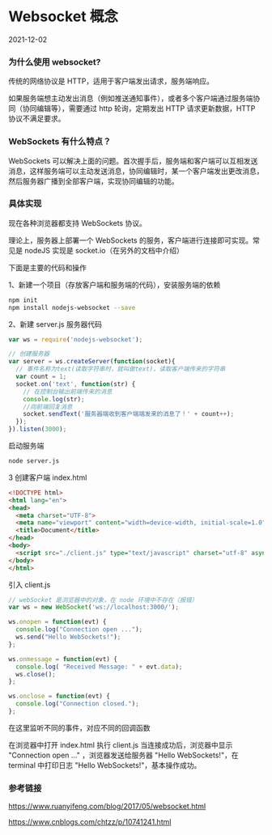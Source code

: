 # Websocket 概念

2021-12-02

### 为什么使用 websocket?

传统的网络协议是 HTTP，适用于客户端发出请求，服务端响应。

如果服务端想主动发出消息（例如推送通知事件），或者多个客户端通过服务端协同（协同编辑等），需要通过 http 轮询，定期发出 HTTP 请求更新数据，HTTP 协议不满足要求。

### WebSockets 有什么特点？

WebSockets 可以解决上面的问题。首次握手后，服务端和客户端可以互相发送消息，这样服务端可以主动发送消息，协同编辑时，某一个客户端发出更改消息，然后服务器广播到全部客户端，实现协同编辑的功能。

### 具体实现

现在各种浏览器都支持 WebSockets 协议。

理论上，服务器上部署一个 WebSockets 的服务，客户端进行连接即可实现。常见是 nodeJS 实现是 socket.io（在另外的文档中介绍）

下面是主要的代码和操作

1、新建一个项目（存放客户端和服务端的代码），安装服务端的依赖

~~~bash
npm init
npm install nodejs-websocket --save
~~~

2、新建 server.js 服务器代码

~~~js
var ws = require('nodejs-websocket');

// 创建服务器
var server = ws.createServer(function(socket){
  // 事件名称为text(读取字符串时，就叫做text)，读取客户端传来的字符串
  var count = 1;
  socket.on('text', function(str) {
    // 在控制台输出前端传来的消息　　
    console.log(str);
    //向前端回复消息
    socket.sendText('服务器端收到客户端端发来的消息了！' + count++);
  });
}).listen(3000); 
~~~

启动服务端

~~~bash
node server.js
~~~

3 创建客户端 index.html

~~~html
<!DOCTYPE html>
<html lang="en">
<head>
  <meta charset="UTF-8">
  <meta name="viewport" content="width=device-width, initial-scale=1.0">
  <title>Document</title>
</head>
<body>
  <script src="./client.js" type="text/javascript" charset="utf-8" async defer></script>
</body>
</html>
~~~

引入 client.js 

~~~js
// webSocket 是浏览器中的对象，在 node 环境中不存在（报错）
var ws = new WebSocket('ws://localhost:3000/');

ws.onopen = function(evt) { 
  console.log("Connection open ..."); 
  ws.send("Hello WebSockets!");
};

ws.onmessage = function(evt) {
  console.log( "Received Message: " + evt.data);
  ws.close();
};

ws.onclose = function(evt) {
  console.log("Connection closed.");
}; 
~~~

在这里监听不同的事件，对应不同的回调函数

在浏览器中打开 index.html 执行 client.js 当连接成功后，浏览器中显示 "Connection open ..." ，浏览器发送给服务器 "Hello WebSockets!"，在 terminal 中打印日志 "Hello WebSockets!"，基本操作成功。

### 参考链接

https://www.ruanyifeng.com/blog/2017/05/websocket.html

https://www.cnblogs.com/chtzz/p/10741241.html
